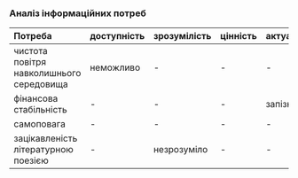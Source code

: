### Аналіз інформаційних потреб

|Потреба | доступність | зрозумілість | цінність | актуальність |  
|:-    |:-      |:-      |:-   |:-   |
|чистота повітря навколишнього середовища | неможливо  |-     |-  |-  |
|фінансова стабільність  | -  | -  |-  | запізно  |
|самоповага    |-   | -  | -  | -  |
|зацікавленість літературною поезією  |-  | незрозуміло  |  - |  - |
